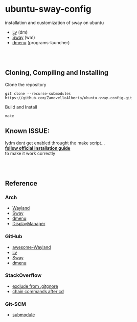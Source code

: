 # ubuntu-sway-config
installation and customization of sway on ubuntu

- [Ly](https://github.com/nullgemm/ly) (dm)
- [Sway](https://github.com/swaywm/sway) (wm)
- [dmenu](https://github.com/nyyManni/dmenu-wayland) (programs-launcher)
<br/>
<br/>

## Cloning, Compiling and Installing
Clone the repository
```
git clone --recurse-submodules https://github.com/ZanovelloAlberto/ubuntu-sway-config.git
```

Build and Install
```
make
```

## Known ISSUE:
lydm dont get enabled throught the make script... <br/>
[**follow official installation guide**](https://github.com/nullgemm/ly) <br/>
to make it work correctly


<br/>
<br/>

## Reference
### Arch
- [Wayland](https://wiki.archlinux.org/title/wayland)
- [Sway](https://wiki.archlinux.org/title/Sway)
- [dmenu](https://wiki.archlinux.org/title/Dmenu)
- [DisplayManager](https://wiki.archlinux.org/title/Display_manager)


### GitHub
- [awesome-Wayland](https://github.com/natpen/awesome-wayland)
- [Ly](https://github.com/nullgemm/ly) 
- [Sway](https://github.com/swaywm/sway) 
- [dmenu](https://github.com/nyyManni/dmenu-wayland)

### StackOverflow
- [exclude from .gitgnore](https://stackoverflow.com/questions/987142)
- [chain commands after cd](https://stackoverflow.com/questions/1789594)


### Git-SCM
- [submodule](https://git-scm.com/book/en/v2/Git-Tools-Submodules)
